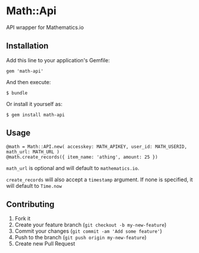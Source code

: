 # Math::Api

API wrapper for Mathematics.io

## Installation

Add this line to your application's Gemfile:

    gem 'math-api'

And then execute:

    $ bundle

Or install it yourself as:

    $ gem install math-api

## Usage

    @math = Math::API.new( accesskey: MATH_APIKEY, user_id: MATH_USERID, math_url: MATH_URL )
    @math.create_records({ item_name: 'athing', amount: 25 })

`math_url` is optional and will default to `mathematics.io`.

`create_records` will also accept a `timestamp` argument. If none is specified, it will default to `Time.now`

## Contributing

1. Fork it
2. Create your feature branch (`git checkout -b my-new-feature`)
3. Commit your changes (`git commit -am 'Add some feature'`)
4. Push to the branch (`git push origin my-new-feature`)
5. Create new Pull Request

